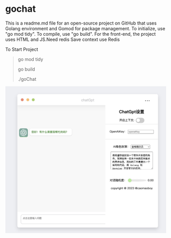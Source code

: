 # gochat
This is a readme.md file for an open-source project on GitHub that uses Golang environment and Gomod for package management. To initialize, use "go mod tidy". To compile, use "go build". For the front-end, the project uses HTML and JS.Need redis Save context use Redis

To Start Project

> go mod tidy
>
> go build
>
>./goChat


![image](1678889398862.jpg) 